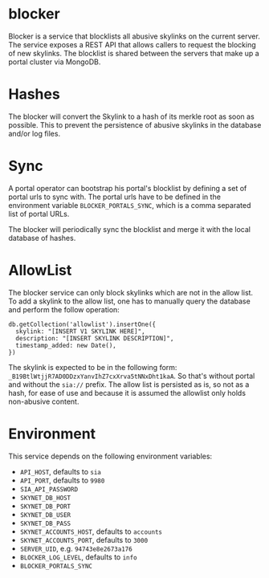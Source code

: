 # blocker

Blocker is a service that blocklists all abusive skylinks on the current server.
The service exposes a REST API that allows callers to request the blocking of
new skylinks. The blocklist is shared between the servers that make up a portal
cluster via MongoDB.

# Hashes

The blocker will convert the Skylink to a hash of its merkle root as soon as
possible. This to prevent the persistence of abusive skylinks in the database
and/or log files.

# Sync

A portal operator can bootstrap his portal's blocklist by defining a set of
portal urls to sync with. The portal urls have to be defined in the environment
variable `BLOCKER_PORTALS_SYNC`, which is a comma separated list of portal URLs.

The blocker will periodically sync the blocklist and merge it with the local
database of hashes.

# AllowList

The blocker service can only block skylinks which are not in the allow list.
To add a skylink to the allow list, one has to manually query the database and
perform the follow operation:

```
db.getCollection('allowlist').insertOne({
  skylink: "[INSERT V1 SKYLINK HERE]",
  description: "[INSERT SKYLINK DESCRIPTION]",
  timestamp_added: new Date(),
})
```

The skylink is expected to be in the following form: `_B19BtlWtjjR7AD0DDzxYanvIhZ7cxXrva5tNNxDht1kaA`.
So that's without portal and without the `sia://` prefix. The allow list is
persisted as is, so not as a hash, for ease of use and because it is assumed the
allowlist only holds non-abusive content.

# Environment

This service depends on the following environment variables:
* `API_HOST`, defaults to `sia`
* `API_PORT`, defaults to `9980`
* `SIA_API_PASSWORD`
* `SKYNET_DB_HOST`
* `SKYNET_DB_PORT`
* `SKYNET_DB_USER`
* `SKYNET_DB_PASS`
* `SKYNET_ACCOUNTS_HOST`, defaults to `accounts`
* `SKYNET_ACCOUNTS_PORT`, defaults to `3000`
* `SERVER_UID`, e.g. `94743e8e2673a176`
* `BLOCKER_LOG_LEVEL`, defaults to `info`
* `BLOCKER_PORTALS_SYNC`
